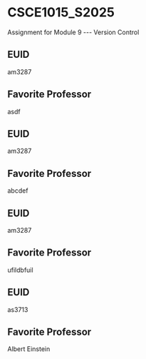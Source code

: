 # CSCE1015_S2025

Assignment for Module 9 --- Version Control

## EUID
am3287
## Favorite Professor
asdf
## EUID
am3287
## Favorite Professor
abcdef
## EUID
am3287
## Favorite Professor
ufildbfuil
## EUID
as3713
## Favorite Professor
Albert Einstein
